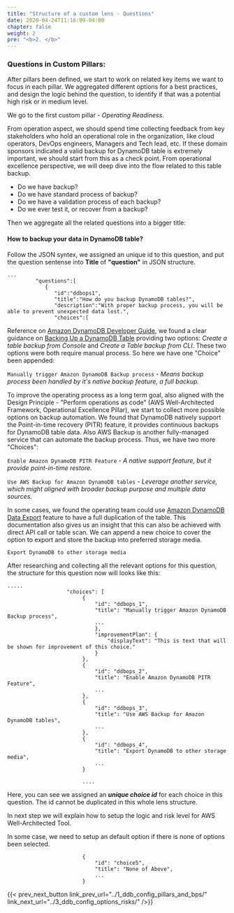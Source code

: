 ```yaml
---
title: "Structure of a custom lens - Questions"
date: 2020-04-24T11:16:09-04:00
chapter: false
weight: 2
pre: "<b>2. </b>"
---
```



### Questions in Custom Pillars:

After pillars been defined, we start to work on related key items we want to focus in each pillar. We aggregated different options for a best practices, and design the logic behind the question, to identify if that was a potential high risk or in medium level. 

We go to the first custom pillar - *Operating Readiness*.

From operation aspect, we should spend time collecting feedback from key stakeholders who hold an operational role in the organization, like cloud operators, DevOps engineers, Managers and Tech lead, etc. If these domain sponsors indicated a valid backup for DynamoDB table is extremely important, we should start from this as a check point. From operational excellence perspective, we will deep dive into the flow related to this table backup. 
- Do we have backup? 
- Do we have standard process of backup?
- Do we have a validation process of each backup?
- Do we ever test it, or recover from a backup?

Then we aggregate all the related questions into a bigger title:

#### How to backup your data in DynamoDB table?

Follow the JSON syntex, we assigned an unique id to this question, and put the question sentense into **Title** of **"question"** in JSON structure.

```
...
         "questions":[
            {
               "id":"ddbops1",
               "title":"How do you backup DynamoDB tables?",
               "description":"With proper backup process, you will be able to prevent unexpected data lost.",
               "choices":[

```

Reference on [Amazon DynamoDB Developer Guide](https://docs.aws.amazon.com/amazondynamodb/latest/developerguide/), we found a clear guidance on [Backing Up a DynamoDB Table](https://docs.aws.amazon.com/amazondynamodb/latest/developerguide/Backup.Tutorial.html) providing two options: *Create a table backup from Console* and *Create a Table backup from CLI*. These two options were both require manual process. 
So here we have one "Choice" been appended:

`Manually trigger Amazon DynamoDB Backup process` - *Means backup process been handled by it's native backup feature, a full backup.*

To improve the operating process as a long term goal, also aligned with the Design Principle - "Perform operations as code" (AWS Well-Architected Framework, Operational Excellence Pillar), we start to collect more possible options on backup automation. 
We found that DynamoDB natively support the Point-in-time recovery (PITR) feature, it provides continuous backups for DynamoDB table data. Also AWS Backup is another fully-managed service that can automate the backup process. Thus, we have two more "Choices":

`Enable Amazon DynamoDB PITR Feature` - *A native support feature, but it provide point-in-time restore.*

`Use AWS Backup for Amazon DynamoDB tables` - *Leverage another service, which might aligned with broader backup purpose and multiple data sources.*

In some cases, we found the operating team could use [Amazon DynamoDB Data Export](https://docs.aws.amazon.com/amazondynamodb/latest/developerguide/DataExport.html) feature to have a full duplication of the table. This documentation also gives us an insight that this can also be achieved with direct API call or table scan. We can append a new choice to cover the option to export and store the backup into preferred storage media.

`Export DynamoDB to other storage media` 

After researching and collecting all the relevant options for this question, the structure for this question now will looks like this:

```
.....
                   "choices": [
                        {
                            "id": "ddbops_1",
                            "title": "Manually trigger Amazon DynamoDB Backup process",
                            ...
                            },
                            "improvementPlan": {
                                "displayText": "This is text that will be shown for improvement of this choice."
                            }
                        },
                        {
                            "id": "ddbops_2",
                            "title": "Enable Amazon DynamoDB PITR Feature",
                            ...
                        },
                        {
                            "id": "ddbops_3",
                            "title": "Use AWS Backup for Amazon DynamoDB tables",
                            ...
                        },
                        {
                            "id": "ddbops_4",
                            "title": "Export DynamoDB to other storage media",
                            ...
                        }

                        ....

```

Here, you can see we assigned an ***unique choice id*** for each choice in this question. The id cannot be duplicated in this whole lens structure. 

In next step we will explain how to setup the logic and risk level for AWS Well-Architected Tool. 

In some case, we need to setup an default option if there is none of options been selected. 

```
                        {
                            "id": "choice5",
                            "title": "None of Above",
                            ...
                        }
```

{{< prev_next_button link_prev_url="../1_ddb_config_pillars_and_bps/" link_next_url="../3_ddb_config_options_risks/" />}}
